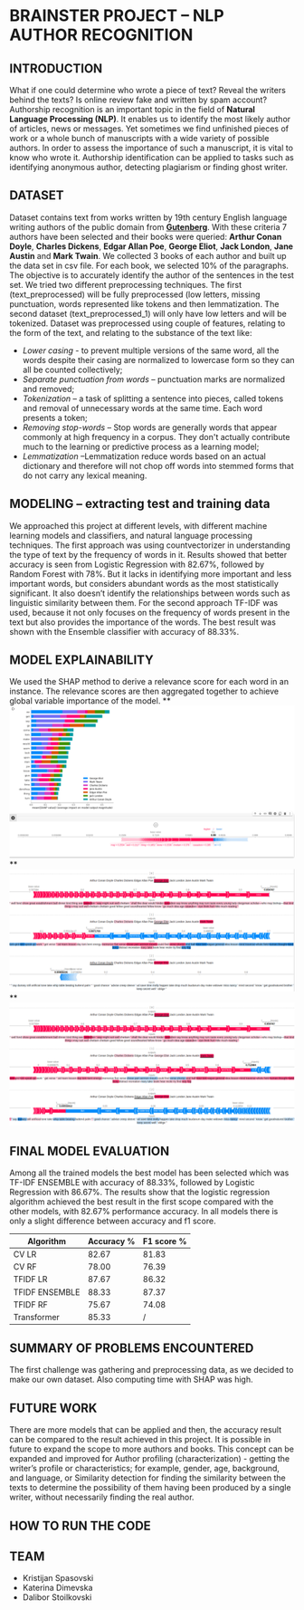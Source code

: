 # BRAINSTER PROJECT – NLP AUTHOR RECOGNITION

## INTRODUCTION
What if one could determine who wrote a piece of text? Reveal the writers behind the texts? Is online review fake and written by spam account? 
Authorship recognition is an important topic in the field of **Natural Language Processing (NLP)**. It enables us to identify the most likely author of articles, news or messages. Yet sometimes we find unfinished pieces of work or a whole bunch of manuscripts with a wide variety of possible authors. In order to assess the importance of such a manuscript, it is vital to know who wrote it. Authorship identification can be applied to tasks such as identifying anonymous author, detecting plagiarism or finding ghost writer. 

## DATASET
Dataset contains text from works written by 19th century English language writing authors of the public domain from **[Gutenberg](https://www.gutenberg.org/)**. With these criteria 7 authors have been selected and their books were queried: **Arthur Conan Doyle**, **Charles Dickens**, **Edgar Allan Poe**, **George Eliot**, **Jack London**, **Jane Austin** and **Mark Twain**. We collected 3 books of each author and built up the data set in csv file. For each book, we selected 10% of the paragraphs. 
The objective is to accurately identify the author of the sentences in the test set. 
We tried two different preprocessing techniques. The first (text_preprocessed) will be fully preprocessed (low letters, missing punctuation, words represented like tokens and then lemmatization. The second dataset (text_preprocessed_1) will only have low letters and will be tokenized.
Dataset was preprocessed using couple of features, relating to the form of the text, and relating to the substance of the text like:
* *Lower casing* - to prevent multiple versions of the same word, all the words despite their casing are normalized to lowercase form so they can all be counted collectively;
* *Separate punctuation from words* – punctuation marks are normalized and removed;
* *Tokenization* – a task of splitting a sentence into pieces, called tokens and removal of unnecessary words at the same time. Each word presents a token;
* *Removing stop-words* – Stop words are generally words that appear commonly at high frequency in a corpus. They don't actually contribute much to the learning or predictive process as a learning model;
* *Lemmatization* –Lemmatization reduce words based on an actual dictionary and therefore will not chop off words into stemmed forms that do not carry any lexical meaning.


## MODELING – extracting test and training data
We approached this project at different levels, with different machine learning models and classifiers, and natural language processing techniques. 
The first approach was using countvectorizer in understanding the type of text by the frequency of words in it. Results showed that better accuracy is seen from Logistic Regression with 82.67%, followed by Random Forest with 78%. But it lacks in identifying more important and less important words, but considers abundant words as the most statistically significant. It also doesn’t identify the relationships between words such as linguistic similarity between them.
For the second approach TF-IDF was used, because it not only focuses on the frequency of words present in the text but also provides the importance of the words. The best result was shown with the Ensemble classifier with accuracy of 88.33%.

## MODEL EXPLAINABILITY
We used the SHAP method to derive a relevance score for each word in an instance. The relevance scores are then aggregated together to achieve global variable importance of the model.
**
![img_1](https://github.com/Kicho94/Author_Recognition_Brief/blob/main/IMAGES/image_1.png)
**
![img](https://github.com/Kicho94/Author_Recognition_Brief/blob/main/IMAGES/image_2.png)
**
![img](https://github.com/Kicho94/Author_Recognition_Brief/blob/main/IMAGES/image_3.png)


 
## FINAL MODEL EVALUATION
Among all the trained models the best model has been selected which was TF-IDF ENSEMBLE with accuracy of 88.33%, followed by Logistic Regression with 86.67%.
The results show that the logistic regression algorithm achieved the best result in the first scope compared with the other models, with 82.67% performance accuracy. In all models there is only a slight difference between accuracy and f1 score.

Algorithm | Accuracy % | F1 score % 
--- | --- | --- 
CV LR | 82.67 | 81.83  
CV RF | 78.00 | 76.39 
TFIDF LR | 87.67 | 86.32 
TFIDF ENSEMBLE | 88.33 | 87.37 
TFIDF RF | 75.67 | 74.08 
Transformer | 85.33 | / 

## SUMMARY OF PROBLEMS ENCOUNTERED
The first challenge was gathering and preprocessing data, as we decided to make our own dataset.
Also computing time with SHAP was high.

## FUTURE WORK
There are more models that can be applied and then, the accuracy result can be compared to the result achieved in this project. It is possible in future to expand the scope to more authors and books.
This concept can be expanded and improved for Author profiling (characterization)  -  getting the writer’s profile or characteristics; for example, gender, age, background, and language, or Similarity detection for finding the similarity between the texts to determine the possibility of them having been produced by a single writer, without necessarily finding the real author.

## HOW TO RUN THE CODE

## TEAM
* Kristijan Spasovski
* Katerina Dimevska
* Dalibor Stoilkovski
